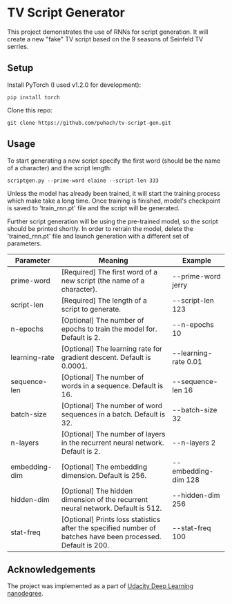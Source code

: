 # TV Script Generator

This project demonstrates the use of RNNs for script generation. It will create a new "fake" TV script based on the 9 seasons of Seinfeld TV serries. 

## Setup

Install PyTorch (I used v1.2.0 for development):
```
pip install torch
```

Clone this repo:
```
git clone https://github.com/puhach/tv-script-gen.git
```

## Usage

To start generating a new script specify the first word (should be the name of a character) and the script length:
```
scriptgen.py --prime-word elaine --script-len 333
```

Unless the model has already been trained, it will start the training process which make take a long time. 
Once training is finished, model's checkpoint is saved to 'train_rnn.pt' file and the script will be generated.


Further script generation will be using the pre-trained model, so the script should be printed shortly. 
In order to retrain the model, delete the 'trained_rnn.pt' file and launch generation with a different set of parameters.

Parameter    | Meaning | Example
------------ | ------------- | -------------------------
prime-word | [Required] The first word of a new script (the name of a character).  | --prime-word jerry
script-len | [Required] The length of a script to generate. | --script-len 123
n-epochs | [Optional] The number of epochs to train the model for. Default is 2. | --n-epochs 10
learning-rate | [Optional] The learning rate for gradient descent. Default is 0.0001. | --learning-rate 0.01
sequence-len | [Optional] The number of words in a sequence. Default is 16. | --sequence-len 16
batch-size | [Optional] The number of word sequences in a batch. Default is 32. | --batch-size 32
n-layers | [Optional] The number of layers in the recurrent neural network. Default is 2. | --n-layers 2
embedding-dim | [Optional] The embedding dimension. Default is 256. | --embedding-dim 128
hidden-dim | [Optional] The hidden dimension of the recurrent neural network. Default is 512. | --hidden-dim 256
stat-freq | [Optional] Prints loss statistics after the specified number of batches have been processed. Default is 200. | --stat-freq 100



## Acknowledgements

The project was implemented as a part of [Udacity Deep Learning nanodegree](https://github.com/udacity/deep-learning-v2-pytorch).
